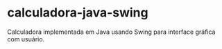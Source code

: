 # calculadora-java-swing
 Calculadora implementada em Java usando Swing para interface gráfica com usuário.
